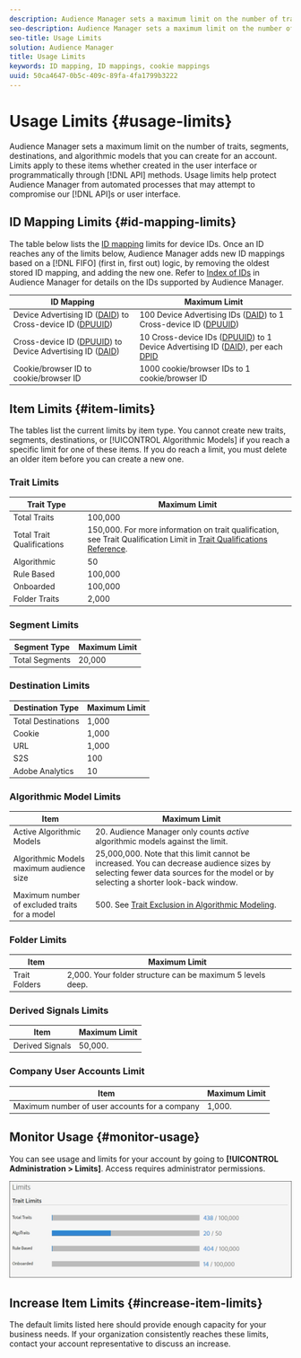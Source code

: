 ```yaml
---
description: Audience Manager sets a maximum limit on the number of traits, segments, destinations, and algorithmic models that you can create for an account. Limits apply to these items whether created in the user interface or programmatically through API methods. Usage limits help protect Audience Manager from automated processes that may attempt to compromise our APIs or user interface.
seo-description: Audience Manager sets a maximum limit on the number of traits, segments, destinations, and algorithmic models that you can create for an account. Limits apply to these items whether created in the user interface or programmatically through API methods. Usage limits help protect Audience Manager from automated processes that may attempt to compromise our APIs or user interface.
seo-title: Usage Limits
solution: Audience Manager
title: Usage Limits
keywords: ID mapping, ID mappings, cookie mappings
uuid: 50ca4647-0b5c-409c-89fa-4fa1799b3222
---
```


# Usage Limits {#usage-limits}

Audience Manager sets a maximum limit on the number of traits, segments, destinations, and algorithmic models that you can create for an account. Limits apply to these items whether created in the user interface or programmatically through [!DNL API] methods. Usage limits help protect Audience Manager from automated processes that may attempt to compromise our [!DNL API]s or user interface.

## ID Mapping Limits {#id-mapping-limits}

The table below lists the [ID mapping](../../integration/sending-audience-data/batch-data-transfer-explained/id-sync-http.md) limits for device IDs. Once an ID reaches any of the limits below, Audience Manager adds new ID mappings based on a [!DNL FIFO] (first in, first out) logic, by removing the oldest stored ID mapping, and adding the new one. Refer to [Index of IDs](../../reference/ids-in-aam.md) in Audience Manager for details on the IDs supported by Audience Manager.

|ID Mapping | Maximum Limit |
|-----------|-------------- |
|Device Advertising ID ([DAID](../../reference/ids-in-aam.md)) to Cross-device ID ([DPUUID]((../../reference/ids-in-aam.md))) | 100 Device Advertising IDs ([DAID](../../reference/ids-in-aam.md)) to 1 Cross-device ID ([DPUUID]((../../reference/ids-in-aam.md))) |
|Cross-device ID ([DPUUID]((../../reference/ids-in-aam.md))) to Device Advertising ID ([DAID](../../reference/ids-in-aam.md)) | 10 Cross-device IDs ([DPUUID]((../../reference/ids-in-aam.md))) to 1 Device Advertising ID ([DAID](../../reference/ids-in-aam.md)), per each [DPID]((../../reference/ids-in-aam.md)) |
|Cookie/browser ID to cookie/browser ID | 1000 cookie/browser  IDs to 1 cookie/browser ID |

## Item Limits {#item-limits}

The tables list the current limits by item type. You cannot create new traits, segments, destinations, or [!UICONTROL Algorithmic Models] if you reach a specific limit for one of these items. If you do reach a limit, you must delete an older item before you can create a new one.

### Trait Limits

| Trait Type    | Maximum Limit   |
| -------------------------- | ------------------------------------- |
| Total Traits               | 100,000   |
| Total Trait Qualifications | 150,000. For more information on trait qualification, see Trait Qualification Limit in [Trait Qualifications Reference](/help/using/features/traits/trait-qualification-reference.md#trait-qualification-limit). |
| Algorithmic                | 50       |
| Rule Based                 | 100,000  |
| Onboarded                  | 100,000  |
| Folder Traits              | 2,000    |

### Segment Limits

| Segment Type   | Maximum Limit |
| -------------- | ------------- |
| Total Segments | 20,000        |

### Destination Limits

| Destination Type   | Maximum Limit |
| ------------------ | ------------- |
| Total Destinations | 1,000         |
| Cookie             | 1,000         |
| URL                | 1,000         |
| S2S                | 100           |
| Adobe Analytics    | 10            |

### Algorithmic Model Limits

| Item  | Maximum Limit |
| -------- | ----- |
| Active Algorithmic Models  | 20. Audience Manager only counts *active* algorithmic models against the limit.|
| Algorithmic Models maximum audience size | 25,000,000.  Note that this limit cannot be increased. You can decrease audience sizes by selecting fewer data sources for the model or by selecting a shorter look-back window. |
| Maximum number of excluded traits for a model | 500. See [Trait Exclusion in Algorithmic Modeling](/help/using/features/algorithmic-models/trait-exclusion-algo-models.md). |

### Folder Limits

| Item | Maximum Limit|
| ------------- | ------------------ |
| Trait Folders | 2,000.  Your folder structure can be maximum 5 levels deep. |

### Derived Signals Limits

| Item            | Maximum Limit |
| --------------- | ------------- |
| Derived Signals | 50,000.       |

### Company User Accounts Limit

| Item  | Maximum Limit |
| ----------- | ------------- |
| Maximum number of user accounts for a company | 1,000.  |

## Monitor Usage {#monitor-usage}

You can see usage and limits for your account by going to **[!UICONTROL Administration > Limits]**. Access requires administrator permissions.

![usage limits image](assets/usage-limits.png)

## Increase Item Limits {#increase-item-limits}

The default limits listed here should provide enough capacity for your business needs. If your organization consistently reaches these limits, contact your account representative to discuss an increase.